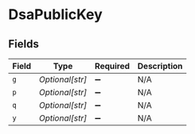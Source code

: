 # DsaPublicKey


## Fields

| Field              | Type               | Required           | Description        |
| ------------------ | ------------------ | ------------------ | ------------------ |
| `g`                | *Optional[str]*    | :heavy_minus_sign: | N/A                |
| `p`                | *Optional[str]*    | :heavy_minus_sign: | N/A                |
| `q`                | *Optional[str]*    | :heavy_minus_sign: | N/A                |
| `y`                | *Optional[str]*    | :heavy_minus_sign: | N/A                |